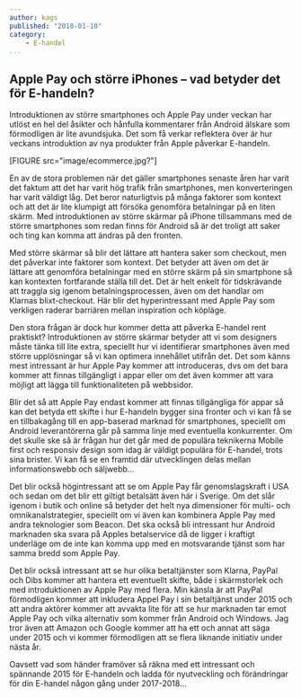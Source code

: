 ```yaml
---
author: kags
published: "2018-01-10"
category:
    - E-handel
...
```

Apple Pay och större iPhones – vad betyder det för E-handeln?
-----------------------------------
Introduktionen av större smartphones och Apple Pay under veckan har utlöst en hel del åsikter och hånfulla kommentarer från Android älskare som förmodligen är lite avundsjuka. Det som få verkar reflektera över är hur veckans introduktion av nya produkter från Apple påverkar E-handeln.

[FIGURE src="image/ecommerce.jpg?"]

<!--more-->

En av de stora problemen när det gäller smartphones senaste åren har varit det faktum att det har varit hög trafik från smartphones, men konverteringen har varit väldigt låg. Det beror naturligtvis på många faktorer som kontext och att det är lite klumpigt att försöka genomföra betalningar på en liten skärm. Med introduktionen av större skärmar på iPhone tillsammans med de större smartphones som redan finns för Android så är det troligt att saker och ting kan komma att ändras på den fronten.

Med större skärmar så blir det lättare att hantera saker som checkout, men det påverkar inte faktorer som kontext. Det betyder att även om det är lättare att genomföra betalningar med en större skärm på sin smartphone så kan kontexten fortfarande ställa till det. Det är helt enkelt för tidskrävande att traggla sig igenom betalningsprocessen, även om det handlar om Klarnas blixt-checkout. Här blir det hyperintressant med Apple Pay som verkligen raderar barriären mellan inspiration och köpläge.

Den stora frågan är dock hur kommer detta att påverka E-handel rent praktiskt? Introduktionen av större skärmar betyder att vi som designers måste tänka till lite extra, speciellt hur vi identifierar smartphones även med större upplösningar så vi kan optimera innehållet utifrån det. Det som känns mest intressant är hur Apple Pay kommer att introduceras, dvs om det bara kommer att finnas tillgängligt i appar eller om det även kommer att vara möjligt att lägga till funktionaliteten på webbsidor.

Blir det så att Apple Pay endast kommer att finnas tillgängliga för appar så kan det betyda ett skifte i hur E-handeln bygger sina fronter och vi kan få se en tillbakagång till en app-baserad marknad för smartphones, speciellt om Android leverantörerna går på samma linje med eventuella konkurrenter. Om det skulle ske så är frågan hur det går med de populära teknikerna Mobile first och responsiv design som idag är väldigt populära för E-handel, trots sina brister. Vi kan få se en framtid där utvecklingen delas mellan informationswebb och säljwebb…

Det blir också högintressant att se om Apple Pay får genomslagskraft i USA och sedan om det blir ett giltigt betalsätt även här i Sverige. Om det slår igenom i butik och online så betyder det helt nya dimensioner för multi- och omnikanalstrategier, speciellt om vi även kan kombinera Apple Pay med andra teknologier som Beacon. Det ska också bli intressant hur Android marknaden ska svara på Apples betalservice då de ligger i kraftigt underläge om de inte kan komma upp med en motsvarande tjänst som har samma bredd som Apple Pay.

Det blir också intressant att se hur olika betaltjänster som Klarna, PayPal och Dibs kommer att hantera ett eventuellt skifte, både i skärmstorlek och med introduktionen av Apple Pay med flera. Min känsla är att PayPal förmodligen kommer att inkludera Appel Pay i sin betaltjänst under 2015 och att andra aktörer kommer att avvakta lite för att se hur marknaden tar emot Apple Pay och vilka alternativ som kommer från Android och Windows. Jag tror även att Amazon och Google kommer att ha ett och annat att säga under 2015 och vi kommer förmodligen att se flera liknande initiativ under nästa år.

Oavsett vad som händer framöver så räkna med ett intressant och spännande 2015 för E-handeln och ladda för nyutveckling och förändringar för din E-handel någon gång under 2017-2018…
